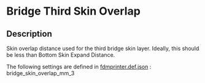 # Bridge Third Skin Overlap

## Description
Skin overlap distance used for the third bridge skin layer. Ideally, this should be less than Bottom Skin Expand Distance.

The following settings are defined in [fdmprinter.def.json](https://github.com/smartavionics/Cura/blob/mb-master/resources/definitions/fdmprinter.def.json) : bridge_skin_overlap_mm_3